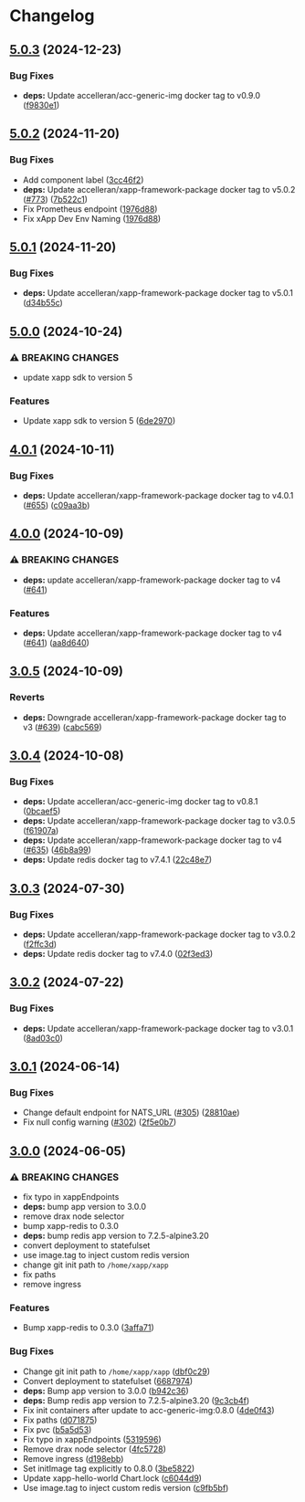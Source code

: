 # Changelog

## [5.0.3](https://github.com/accelleran/helm-charts/compare/xapp-hello-world-5.0.2...xapp-hello-world-5.0.3) (2024-12-23)


### Bug Fixes

* **deps:** Update accelleran/acc-generic-img docker tag to v0.9.0 ([f9830e1](https://github.com/accelleran/helm-charts/commit/f9830e1069dd56c6e424d47faf06fb8c72caf2cc))

## [5.0.2](https://github.com/accelleran/helm-charts/compare/xapp-hello-world-5.0.1...xapp-hello-world-5.0.2) (2024-11-20)


### Bug Fixes

* Add component label ([3cc46f2](https://github.com/accelleran/helm-charts/commit/3cc46f28392c90a88907a4acf5424b189e9d5f3c))
* **deps:** Update accelleran/xapp-framework-package docker tag to v5.0.2 ([#773](https://github.com/accelleran/helm-charts/issues/773)) ([7b522c1](https://github.com/accelleran/helm-charts/commit/7b522c15a4f9f9b761ca642f58ffa383d612b802))
* Fix Prometheus endpoint ([1976d88](https://github.com/accelleran/helm-charts/commit/1976d88486c090e30b67c6c739eb7999e38fa664))
* Fix xApp Dev Env Naming ([1976d88](https://github.com/accelleran/helm-charts/commit/1976d88486c090e30b67c6c739eb7999e38fa664))

## [5.0.1](https://github.com/accelleran/helm-charts/compare/xapp-hello-world-5.0.0...xapp-hello-world-5.0.1) (2024-11-20)


### Bug Fixes

* **deps:** Update accelleran/xapp-framework-package docker tag to v5.0.1 ([d34b55c](https://github.com/accelleran/helm-charts/commit/d34b55c660e84ea34a1a6d0184e743c155c330a9))

## [5.0.0](https://github.com/accelleran/helm-charts/compare/xapp-hello-world-4.0.1...xapp-hello-world-5.0.0) (2024-10-24)


### ⚠ BREAKING CHANGES

* update xapp sdk to version 5

### Features

* Update xapp sdk to version 5 ([6de2970](https://github.com/accelleran/helm-charts/commit/6de29702a1106ff25321e0cde50cf2fd939fc507))

## [4.0.1](https://github.com/accelleran/helm-charts/compare/xapp-hello-world-4.0.0...xapp-hello-world-4.0.1) (2024-10-11)


### Bug Fixes

* **deps:** Update accelleran/xapp-framework-package docker tag to v4.0.1 ([#655](https://github.com/accelleran/helm-charts/issues/655)) ([c09aa3b](https://github.com/accelleran/helm-charts/commit/c09aa3bb97f286ae42e41f8f7faa059c4af64d99))

## [4.0.0](https://github.com/accelleran/helm-charts/compare/xapp-hello-world-3.0.5...xapp-hello-world-4.0.0) (2024-10-09)


### ⚠ BREAKING CHANGES

* **deps:** update accelleran/xapp-framework-package docker tag to v4 ([#641](https://github.com/accelleran/helm-charts/issues/641))

### Features

* **deps:** Update accelleran/xapp-framework-package docker tag to v4 ([#641](https://github.com/accelleran/helm-charts/issues/641)) ([aa8d640](https://github.com/accelleran/helm-charts/commit/aa8d640291ea6fca8500060269d64fd7989589e5))

## [3.0.5](https://github.com/accelleran/helm-charts/compare/xapp-hello-world-3.0.4...xapp-hello-world-3.0.5) (2024-10-09)


### Reverts

* **deps:** Downgrade accelleran/xapp-framework-package docker tag to v3 ([#639](https://github.com/accelleran/helm-charts/issues/639)) ([cabc569](https://github.com/accelleran/helm-charts/commit/cabc56948e45eee530c68b17c8736bd34feed121))

## [3.0.4](https://github.com/accelleran/helm-charts/compare/xapp-hello-world-3.0.3...xapp-hello-world-3.0.4) (2024-10-08)


### Bug Fixes

* **deps:** Update accelleran/acc-generic-img docker tag to v0.8.1 ([0bcaef5](https://github.com/accelleran/helm-charts/commit/0bcaef5ff34ca091ea69f9990487809777db15ee))
* **deps:** Update accelleran/xapp-framework-package docker tag to v3.0.5 ([f61907a](https://github.com/accelleran/helm-charts/commit/f61907a671e97c6e404af40d1ca00328e5d50d6a))
* **deps:** Update accelleran/xapp-framework-package docker tag to v4 ([#635](https://github.com/accelleran/helm-charts/issues/635)) ([46b8a99](https://github.com/accelleran/helm-charts/commit/46b8a99e1b440b7b7762c9555d75fce933019b34))
* **deps:** Update redis docker tag to v7.4.1 ([22c48e7](https://github.com/accelleran/helm-charts/commit/22c48e7c478a4d816f9db5e37cfe922a76d6fee0))

## [3.0.3](https://github.com/accelleran/helm-charts/compare/xapp-hello-world-3.0.2...xapp-hello-world-3.0.3) (2024-07-30)


### Bug Fixes

* **deps:** Update accelleran/xapp-framework-package docker tag to v3.0.2 ([f2ffc3d](https://github.com/accelleran/helm-charts/commit/f2ffc3df7a5a4784284e5bb5e470ac61973d9c1a))
* **deps:** Update redis docker tag to v7.4.0 ([02f3ed3](https://github.com/accelleran/helm-charts/commit/02f3ed323c1f35ec80dcab7347732f949d22ceeb))

## [3.0.2](https://github.com/accelleran/helm-charts/compare/xapp-hello-world-3.0.1...xapp-hello-world-3.0.2) (2024-07-22)


### Bug Fixes

* **deps:** Update accelleran/xapp-framework-package docker tag to v3.0.1 ([8ad03c0](https://github.com/accelleran/helm-charts/commit/8ad03c041c700cbe07ada583f8e8413894f09dae))

## [3.0.1](https://github.com/accelleran/helm-charts/compare/xapp-hello-world-3.0.0...xapp-hello-world-3.0.1) (2024-06-14)


### Bug Fixes

* Change default endpoint for NATS_URL ([#305](https://github.com/accelleran/helm-charts/issues/305)) ([28810ae](https://github.com/accelleran/helm-charts/commit/28810ae47f74a5be015235678901dba8df06fb13))
* Fix null config warning ([#302](https://github.com/accelleran/helm-charts/issues/302)) ([2f5e0b7](https://github.com/accelleran/helm-charts/commit/2f5e0b7fa91cf595b7d4b239b548ed5c21fb9fcb))

## [3.0.0](https://github.com/accelleran/helm-charts/compare/xapp-hello-world-2.1.2...xapp-hello-world-3.0.0) (2024-06-05)


### ⚠ BREAKING CHANGES

* fix typo in xappEndpoints
* **deps:** bump app version to 3.0.0
* remove drax node selector
* bump xapp-redis to 0.3.0
* **deps:** bump redis app version to 7.2.5-alpine3.20
* convert deployment to statefulset
* use image.tag to inject custom redis version
* change git init path to `/home/xapp/xapp`
* fix paths
* remove ingress

### Features

* Bump xapp-redis to 0.3.0 ([3affa71](https://github.com/accelleran/helm-charts/commit/3affa71971cc1ca50ac9440fdab6e1bb0432c3f4))


### Bug Fixes

* Change git init path to `/home/xapp/xapp` ([dbf0c29](https://github.com/accelleran/helm-charts/commit/dbf0c29ea78726dee151f8fcb2e7d49700f4b9f0))
* Convert deployment to statefulset ([6687974](https://github.com/accelleran/helm-charts/commit/6687974399d4efb356cdd5960c8307aac76993b5))
* **deps:** Bump app version to 3.0.0 ([b942c36](https://github.com/accelleran/helm-charts/commit/b942c36f9bd42a1fd1193289b63160ac6f90d64f))
* **deps:** Bump redis app version to 7.2.5-alpine3.20 ([9c3cb4f](https://github.com/accelleran/helm-charts/commit/9c3cb4f0b46c7aae13895913b68b8791167b41f4))
* Fix init containers after update to acc-generic-img:0.8.0 ([4de0f43](https://github.com/accelleran/helm-charts/commit/4de0f43ee3a459d2a2842454902ba419781db402))
* Fix paths ([d071875](https://github.com/accelleran/helm-charts/commit/d0718750560675dbef518f291e74f7628ef3b783))
* Fix pvc ([b5a5d53](https://github.com/accelleran/helm-charts/commit/b5a5d534bc4661772c0697c2319bb10944fd8622))
* Fix typo in xappEndpoints ([5319596](https://github.com/accelleran/helm-charts/commit/5319596ddf83bccb848134eb4f6bdb539a41b291))
* Remove drax node selector ([4fc5728](https://github.com/accelleran/helm-charts/commit/4fc572832e77c40df2c2becd7436b2d1f4542c79))
* Remove ingress ([d198ebb](https://github.com/accelleran/helm-charts/commit/d198ebbe8cf57d84f8f755cde0cd7157f1e66815))
* Set initImage tag explicitly to 0.8.0 ([3be5822](https://github.com/accelleran/helm-charts/commit/3be5822c9ba2e289bddd097479ccac172ed2e36f))
* Update xapp-hello-world Chart.lock ([c6044d9](https://github.com/accelleran/helm-charts/commit/c6044d95b4ed0566f333f3c97b2a6003287c71dc))
* Use image.tag to inject custom redis version ([c9fb5bf](https://github.com/accelleran/helm-charts/commit/c9fb5bf2ee7f1ce1c8d5effc974652719f1a35b1))
